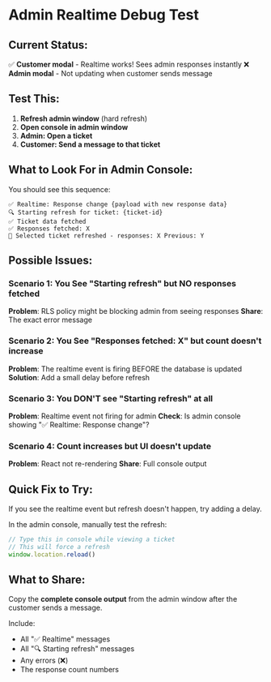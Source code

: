 # Admin Realtime Debug Test

## Current Status:
✅ **Customer modal** - Realtime works! Sees admin responses instantly
❌ **Admin modal** - Not updating when customer sends message

## Test This:

1. **Refresh admin window** (hard refresh)
2. **Open console in admin window**
3. **Admin: Open a ticket**
4. **Customer: Send a message to that ticket**

## What to Look For in Admin Console:

You should see this sequence:

```
✅ Realtime: Response change {payload with new response data}
🔍 Starting refresh for ticket: {ticket-id}
✅ Ticket data fetched
✅ Responses fetched: X
🔄 Selected ticket refreshed - responses: X Previous: Y
```

## Possible Issues:

### Scenario 1: You See "Starting refresh" but NO responses fetched
**Problem**: RLS policy might be blocking admin from seeing responses
**Share**: The exact error message

### Scenario 2: You See "Responses fetched: X" but count doesn't increase
**Problem**: The realtime event is firing BEFORE the database is updated
**Solution**: Add a small delay before refresh

### Scenario 3: You DON'T see "Starting refresh" at all
**Problem**: Realtime event not firing for admin
**Check**: Is admin console showing "✅ Realtime: Response change"?

### Scenario 4: Count increases but UI doesn't update
**Problem**: React not re-rendering
**Share**: Full console output

## Quick Fix to Try:

If you see the realtime event but refresh doesn't happen, try adding a delay.

In the admin console, manually test the refresh:
```javascript
// Type this in console while viewing a ticket
// This will force a refresh
window.location.reload()
```

## What to Share:

Copy the **complete console output** from the admin window after the customer sends a message.

Include:
- All "✅ Realtime" messages
- All "🔍 Starting refresh" messages  
- Any errors (❌)
- The response count numbers
